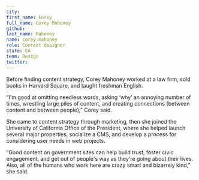 ```yaml
---
city:
first_name: Corey
full_name: Corey Mahoney
github:
last_name: Mahoney
name: corey-mahoney
role: Content designer
state: CA
team: Design
twitter:
---
```

Before finding content strategy, Corey Mahoney worked at a law firm, sold books in Harvard Square, and taught freshman English. 

“I'm good at omitting needless words, asking ‘why’ an annoying number of times, wrestling large piles of content, and creating connections (between content and between people),” Corey said.

She came to content strategy through marketing, then she joined the University of California Office of the President, where she helped launch several major properties, socialize a CMS, and develop a process for considering user needs in web projects. 

“Good content on government sites can help build trust, foster civic engagement, and get out of people's way as they're going about their lives. Also, all of the humans who work here are crazy smart and bizarrely kind,” she said.
